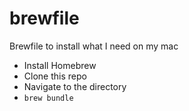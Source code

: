 # brewfile

Brewfile to install what I need on my mac

- Install Homebrew
- Clone this repo
- Navigate to the directory
- `brew bundle`
